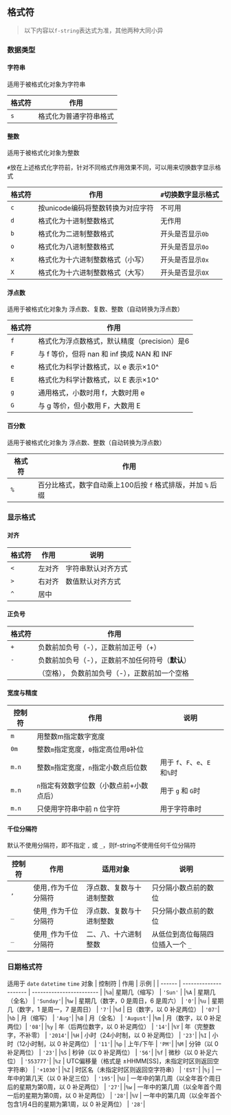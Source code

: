 
## 格式符

> 以下内容以`f-string`表达式为准，其他两种大同小异

### 数据类型

#### 字符串

适用于被格式化对象为字符串

|格式符|作用|
| ---- | ---------------------- |
| `s`  | 格式化为普通字符串格式 |

#### 整数

适用于被格式化对象为整数

`#`放在上述格式化字符前，针对不同格式作用效果不同，可以用来切换数字显示格式

| 格式符     | 作用                            | `#`切换数字显示格式 |
| ---- | --------------------------------- | ------------------- |
| `c`  | 按unicode编码将整数转换为对应字符 | 不可用              |
| `d`  | 格式化为十进制整数格式            | 无作用              |
| `b`  | 格式化为二进制整数格式            | 开头是否显示`0b`    |
| `o`  | 格式化为八进制整数格式            | 开头是否显示`0o`    |
| `x`  | 格式化为十六进制整数格式（小写）  | 开头是否显示`0x`    |
| `X`  | 格式化为十六进制整数格式（大写）  | 开头是否显示`0X`    |

#### 浮点数

适用于被格式化对象为 浮点数、复数、整数（自动转换为浮点数）

| 格式符     | 作用                            |
| ---- | --------------------------------- |
| `f`  | 格式化为浮点数格式，默认精度（precision）是6 |
| `F`  | 与 f 等价，但将 nan 和 inf 换成 NAN 和 INF   |
| `e`  | 格式化为科学计数格式，以 e 表示×10^          |
| `E`  | 格式化为科学计数格式，以 E 表示×10^          |
| `g`  | 通用格式，小数时用 f，大数时用 e             |
| `G`  | 与 g 等价，但小数用 F，大数用 E              |

#### 百分数

适用于被格式化对象为 浮点数、整数（自动转换为浮点数）

| 格式符     | 作用                            |
| ---- | ------------------------- |
| `%`  | 百分比格式，数字自动乘上100后按 `f` 格式排版，并加 `%` 后缀 |

### 显示格式

#### 对齐

| 格式符     | 作用                            |说明|
| ---- | ------ | ------------------ |
| `<`  | 左对齐 | 字符串默认对齐方式 |
| `>`  | 右对齐 | 数值默认对齐方式   |
| `^`  | 居中   |                    |

#### 正负号

| 格式符     | 作用                            |
| ---- | ------------------------------------------------- |
| `+`  | 负数前加负号（-），正数前加正号（+）              |
| `-`  | 负数前加负号（-），正数前不加任何符号（**默认**） |
| ` `  | （空格）， 负数前加负号（-），正数前加一个空格    |

#### 宽度与精度

| 控制符 | 作用                                     | 说明                           |
| ------ | ---------------------------------------- | ------------------------------ |
| `m`    | 用整数m指定数字宽度                      |                                |
| `0m`   | 整数`m`指定宽度，`0`指定高位用`0`补位    |                                |
| `m.n`  | 整数`m`指定宽度，`n`指定小数点后位数     | 用于 `f`、`F`、`e`、`E`和`%`时 |
| `m.n`  | `n`指定有效数字位数（小数点前+小数点后） | 用于 `g` 和 `G`时              |
| `m.n`  | 只使用字符串中前 n 位字符                | 用于字符串时                   |

#### 千位分隔符

默认不使用分隔符，即不指定 `,` 或 `_`，则f-string不使用任何千位分隔符

| 控制符 | 作用                  | 适用对象                 | 说明                             |
| ------ | --------------------- | ------------------------ | -------------------------------- |
| `,`    | 使用`,`作为千位分隔符 | 浮点数、复数与十进制整数 | 只分隔小数点前的数位             |
| `_`    | 使用`_`作为千位分隔符 | 浮点数、复数与十进制整数 | 只分隔小数点前的数位             |
| `_`    | 使用`_`作为千位分隔符 | 二、八、十六进制整数     | 从低位到高位每隔四位插入一个 `_` |

### 日期格式符

适用于 `date` `datetime` `time` 对象
| 控制符 | 作用                  | 示例                |
| ------ | --------------------- | ------------------------ |
|`%a`|    星期几（缩写） | `'Sun'` |
|`%A`  |  星期几（全名）   | `'Sunday'`|
|`%w`  |  星期几（数字，0 是周日，6 是周六） |   `'0'`|
|`%u`  |  星期几（数字，1 是周一，7 是周日）  |  `'7'`|
|`%d`  |  日（数字，以 0 补足两位） |   `'07'`|
|`%b`  |  月（缩写）  |  `'Aug'`|
|`%B`  |  月（全名）  |  `'August'`|
|`%m`  |  月（数字，以 0 补足两位）|    `'08'`|
|`%y`  |  年（后两位数字，以 0 补足两位）  |  `'14'`|
|`%Y`  |  年（完整数字，不补零）  |  `'2014'`|
|`%H`   | 小时（24小时制，以 0 补足两位）  |  `'23'`|
|`%I`  |  小时（12小时制，以 0 补足两位） |   `'11'`|
|`%p`  |  上午/下午  |  `'PM'`|
|`%M`  |  分钟（以 0 补足两位）  |  `'23'`|
|`%S`  |  秒钟（以 0 补足两位）   | `'56'`|
|`%f`  |  微秒（以 0 补足六位）   | `'553777'`|
|`%z`  |  UTC偏移量（格式是 ±HHMM[SS]，未指定时区则返回空字符串）   | `'+1030'`|
|`%Z`  |  时区名（未指定时区则返回空字符串）  |  `'EST'`|
|`%j`  |  一年中的第几天（以 0 补足三位）  |  `'195'`|
|`%U`  |  一年中的第几周（以全年首个周日后的星期为第0周，以 0 补足两位） |   `'27'`|
|`%w`  |  一年中的第几周（以全年首个周一后的星期为第0周，以 0 补足两位）  |  `'28'`|
|`%V`  |  一年中的第几周（以全年首个包含1月4日的星期为第1周，以 0 补足两位）   | `'28'`|

